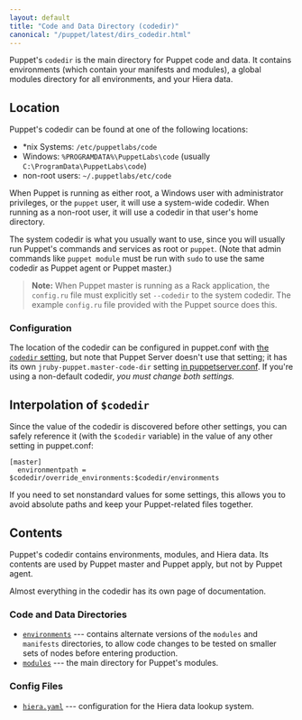 ```yaml
---
layout: default
title: "Code and Data Directory (codedir)"
canonical: "/puppet/latest/dirs_codedir.html"
---
```


[codedir]: ./configuration.html#codedir
[puppetserver_conf]: {{puppetserver}}/config_file_puppetserver.html

Puppet's `codedir` is the main directory for Puppet code and data. It contains environments (which contain your manifests and modules), a global modules directory for all environments, and your Hiera data.

## Location

Puppet's codedir can be found at one of the following locations:

* \*nix Systems: `/etc/puppetlabs/code`
* Windows: `%PROGRAMDATA%\PuppetLabs\code` (usually `C:\ProgramData\PuppetLabs\code`)
* non-root users: `~/.puppetlabs/etc/code`

When Puppet is running as either root, a Windows user with administrator privileges, or the `puppet` user, it will use a system-wide codedir. When running as a non-root user, it will use a codedir in that user's home directory.

The system codedir is what you usually want to use, since you will usually run Puppet's commands and services as root or `puppet`. (Note that admin commands like `puppet module` must be run with `sudo` to use the same codedir as Puppet agent or Puppet master.)

> **Note:** When Puppet master is running as a Rack application, the `config.ru` file must explicitly set `--codedir` to the system codedir. The example `config.ru` file provided with the Puppet source does this.

### Configuration

The location of the codedir can be configured in puppet.conf with [the `codedir` setting][codedir], but note that Puppet Server doesn't use that setting; it has its own `jruby-puppet.master-code-dir` setting [in puppetserver.conf][puppetserver_conf]. If you're using a non-default codedir, _you must change both settings._

## Interpolation of `$codedir`

Since the value of the codedir is discovered before other settings, you can safely reference it (with the `$codedir` variable) in the value of any other setting in puppet.conf:

    [master]
      environmentpath = $codedir/override_environments:$codedir/environments

If you need to set nonstandard values for some settings, this allows you to avoid absolute paths and keep your Puppet-related files together.


## Contents

Puppet's codedir contains environments, modules, and Hiera data. Its contents are used by Puppet master and Puppet apply, but not by Puppet agent.

Almost everything in the codedir has its own page of documentation.


### Code and Data Directories

* [`environments`](./environments_configuring.html) --- contains alternate versions of the `modules` and `manifests` directories, to allow code changes to be tested on smaller sets of nodes before entering production.
* [`modules`](./dirs_modulepath.html) --- the main directory for Puppet's modules.


### Config Files

* [`hiera.yaml`](./config_file_hiera.html) --- configuration for the Hiera data lookup system.